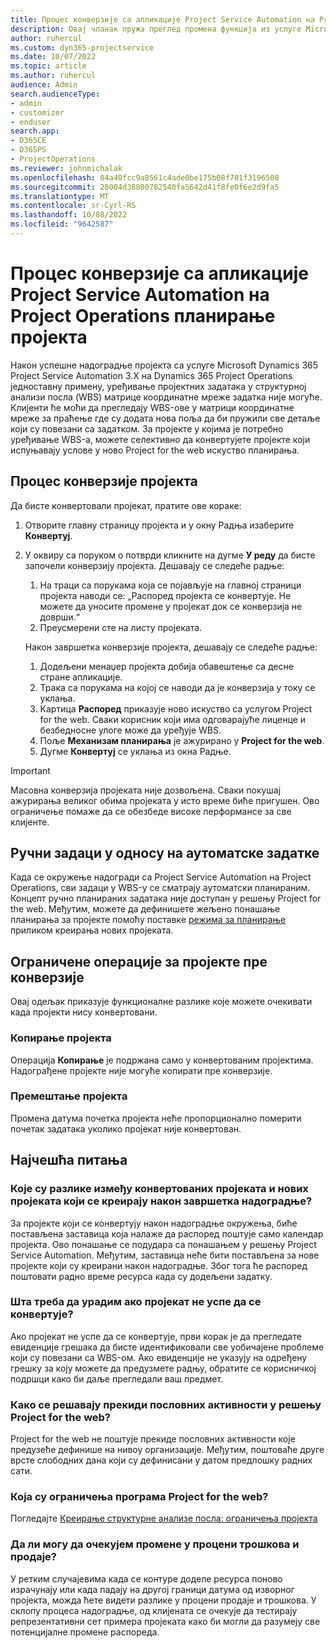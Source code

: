 ```yaml
---
title: Процес конверзије са апликације Project Service Automation на Project Operations планирање пројекта
description: Овај чланак пружа преглед промена функција из услуге Microsoft Dynamics 365 Project Service Automation у Dynamics 365 Project Operations.
author: ruhercul
ms.custom: dyn365-projectservice
ms.date: 10/07/2022
ms.topic: article
ms.author: ruhercul
audience: Admin
search.audienceType:
- admin
- customizer
- enduser
search.app:
- D365CE
- D365PS
- ProjectOperations
ms.reviewer: johnmichalak
ms.openlocfilehash: 84a40fcc9a8561c4ade0be175b08f701f3196508
ms.sourcegitcommit: 28004d38800782540fa5642d41f8fe0f6e2d9fa5
ms.translationtype: MT
ms.contentlocale: sr-Cyrl-RS
ms.lasthandoff: 10/08/2022
ms.locfileid: "9642587"
---
```

# <a name="project-service-automation-to-project-operations-project-scheduling-conversion-process"></a>Процес конверзије са апликације Project Service Automation на Project Operations планирање пројекта

Након успешне надоградње пројекта са услуге Microsoft Dynamics 365 Project Service Automation 3.X на Dynamics 365 Project Operations једноставну примену, уређивање пројектних задатака у структурној анализи посла (WBS) матрице координатне мреже задатка није могуће. Клијенти ће моћи да прегледају WBS-ове у матрици координатне мреже за праћење где су додата нова поља да би пружили све детаље који су повезани са задатком. За пројекте у којима је потребно уређивање WBS-а, можете селективно да конвертујете пројекте који испуњавају услове у ново Project for the web искуство планирања.

## <a name="project-conversion-process"></a>Процес конверзије пројекта

Да бисте конвертовали пројекат, пратите ове кораке:

1. Отворите главну страницу пројекта и у окну Радња изаберите **Конвертуј**.
1. У оквиру са поруком о потврди кликните на дугме **У реду** да бисте започели конверзију пројекта. Дешавају се следеће радње:

    1. На траци са порукама која се појављује на главној страници пројекта наводи се: „Распоред пројекта се конвертује. Не можете да уносите промене у пројекат док се конверзија не доврши.“
    1. Преусмерени сте на листу пројеката.

    Након завршетка конверзије пројекта, дешавају се следеће радње:

    1. Додељени менаџер пројекта добија обавештење са десне стране апликације.
    1. Трака са порукама на којој се наводи да је конверзија у току се уклања.
    1. Картица **Распоред** приказује ново искуство са услугом Project for the web. Сваки корисник који има одговарајуће лиценце и безбедносне улоге може да уређује WBS.
    1. Поље **Механизам планирања** је ажурирано у **Project for the web**.
    1. Дугме **Конвертуј** се уклања из окна Радње.

> [!IMPORTANT]
> Масовна конверзија пројеката није дозвољена. Сваки покушај ажурирања великог обима пројеката у исто време биће пригушен. Ово ограничење помаже да се обезбеде високе перформансе за све клијенте.

## <a name="manual-tasks-vs-automatic-tasks"></a>Ручни задаци у односу на аутоматске задатке

Када се окружење надогради са Project Service Automation на Project Operations, сви задаци у WBS-у се сматрају аутоматски планираним. Концепт ручно планираних задатака није доступан у решењу Project for the web. Међутим, можете да дефинишете жељено понашање планирања за пројекте помоћу поставке [режима за планирање](/project-management/scheduling-modes.md) приликом креирања нових пројеката.

## <a name="restricted-operations-for-pre-conversion-projects"></a>Ограничене операције за пројекте пре конверзије

Овај одељак приказује функционалне разлике које можете очекивати када пројекти нису конвертовани.

### <a name="copy-project"></a>Копирање пројекта

Операција **Копирање** је подржана само у конвертованим пројектима. Надограђене пројекте није могуће копирати пре конверзије.

### <a name="move-project"></a>Премештање пројекта

Промена датума почетка пројекта неће пропорционално померити почетак задатака уколико пројекат није конвертован.

## <a name="frequently-asked-questions"></a>Најчешћа питања

### <a name="what-are-the-differences-between-converted-projects-and-new-projects-that-are-created-after-the-upgrade-has-been-completed"></a>Које су разлике између конвертованих пројеката и нових пројеката који се креирају након завршетка надоградње?

За пројекте који се конвертују након надоградње окружења, биће постављена заставица која налаже да распоред поштује само календар пројекта. Ово понашање се подудара са понашањем у решењу Project Service Automation. Међутим, заставица неће бити постављена за нове пројекте који су креирани након надоградње. Због тога ће распоред поштовати радно време ресурса када су додељени задатку.

### <a name="what-should-i-do-if-my-project-fails-to-be-converted"></a>Шта треба да урадим ако пројекат не успе да се конвертује?

Ако пројекат не успе да се конвертује, први корак је да прегледате евиденције грешака да бисте идентификовали све уобичајене проблеме који су повезани са WBS-ом. Ако евиденције не указују на одређену грешку за коју можете да предузмете радњу, обратите се корисничкој подршци како би даље прегледали ваш предмет.

### <a name="how-are-business-closures-handled-in-project-for-the-web"></a>Како се решавају прекиди пословних активности у решењу Project for the web?

Project for the web не поштује прекиде пословних активности које предузеће дефинише на нивоу организације. Међутим, поштоваће друге врсте слободних дана који су дефинисани у датом предлошку радних сати.

### <a name="what-are-the-limitations-of-project-for-the-web"></a>Која су ограничења програма Project for the web?

Погледајте [Креирање структурне анализе посла: ограничења пројекта](/project-management/create-wbs#project-limitations.md)

### <a name="can-i-expect-changes-to-my-cost-and-sales-estimates"></a>Да ли могу да очекујем промене у процени трошкова и продаје?

У ретким случајевима када се контуре доделе ресурса поново израчунају или када падају на другој граници датума од изворног пројекта, можда ћете видети разлике у процени продаје и трошкова. У склопу процеса надоградње, од клијената се очекује да тестирају репрезентативни сет примера пројеката како би могли да разумеју све потенцијалне промене распореда.
